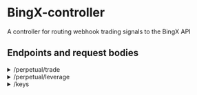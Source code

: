 # BingX-controller
A controller for routing webhook trading signals to the BingX API

## Endpoints and request bodies

<details><summary>/perpetual/trade</summary>
<p></p>
Handles opening and closing of Long and Short positions. "quantity" is in USDT

Open Long

``` json
{
    "symbol": "BTCUSDT",
    "action": "Open", 
    "side": "Bid",
    "trade_type": "Market",
    "quantity": 10.0
}
```
Close Long

``` json
{
    "symbol": "BTCUSDT",
    "action": "Close", 
    "side": "Bid",
    "trade_type": "Market",
    "quantity": 10.0
}
```
 
Open Short
``` json
{
    "symbol": "BTCUSDT",
    "action": "Open", 
    "side": "Ask",
    "trade_type": "Market",
    "quantity": 10.0
}
```

Close Short
``` json
{
    "symbol": "BTCUSDT",
    "action": "Close", 
    "side": "Ask",
    "trade_type": "Market",
    "quantity": 10.0
}
```
</details>
<details><summary>/perpetual/leverage</summary>
<p></p>
Changes the leverage for the symbol sent in the request body

``` json
{
    "symbol": "BTCUSDT",
    "leverage": 5
}
```
</details>
<details><summary>/keys</summary>
<p></p>
Keys can be stored locally in a file called keys.py and added to the project before deploment. The keys can also be overriden/set using the /keys endpoint

``` json
{
    "public": "public",
    "private": "private"
}
```
</details>

